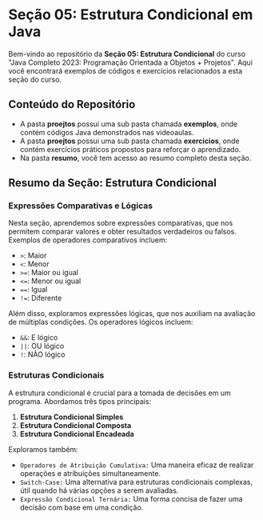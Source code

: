 # Seção 05: Estrutura Condicional em Java

Bem-vindo ao repositório da **Seção 05: Estrutura Condicional** do curso "Java Completo 2023: Programação Orientada a Objetos + Projetos". Aqui você encontrará exemplos de códigos e exercícios relacionados a esta seção do curso.

## Conteúdo do Repositório

- A pasta **proejtos** possui uma sub pasta chamada **exemplos**, onde contém códigos Java demonstrados nas videoaulas.
- A pasta **proejtos** possui uma sub pasta chamada **exercicios**, onde contém exercícios práticos propostos para reforçar o aprendizado.
- Na pasta **resumo**, você tem acesso ao resumo completo desta seção.

## Resumo da Seção: Estrutura Condicional

### Expressões Comparativas e Lógicas

Nesta seção, aprendemos sobre expressões comparativas, que nos permitem comparar valores e obter resultados verdadeiros ou falsos. Exemplos de operadores comparativos incluem:

- `>`: Maior
- `<`: Menor
- `>=`: Maior ou igual
- `<=`: Menor ou igual
- `==`: Igual
- `!=`: Diferente

Além disso, exploramos expressões lógicas, que nos auxiliam na avaliação de múltiplas condições. Os operadores lógicos incluem:

- `&&`: E lógico
- `||`: OU lógico
- `!`: NÃO lógico

### Estruturas Condicionais

A estrutura condicional é crucial para a tomada de decisões em um programa. Abordamos três tipos principais:

1. **Estrutura Condicional Simples**
2. **Estrutura Condicional Composta**
3. **Estrutura Condicional Encadeada**

Exploramos também:

- `Operadores de Atribuição Cumulativa:` Uma maneira eficaz de realizar operações e atribuições simultaneamente.
- `Switch-Case:` Uma alternativa para estruturas condicionais complexas, útil quando há várias opções a serem avaliadas.
- `Expressão Condicional Ternária:` Uma forma concisa de fazer uma decisão com base em uma condição.
